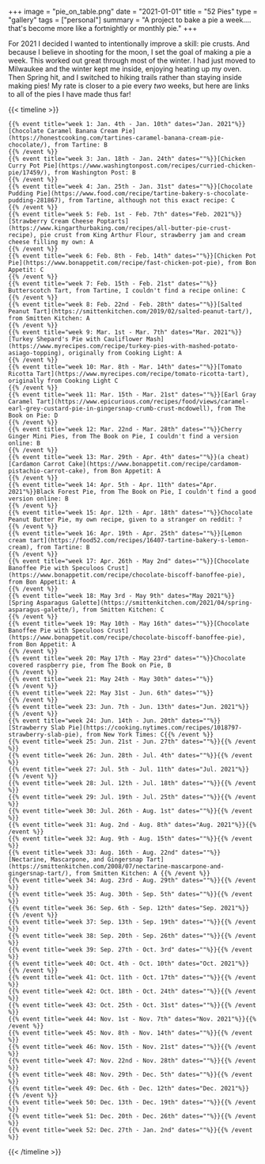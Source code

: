 +++
image = "pie_on_table.png"
date = "2021-01-01"
title = "52 Pies"
type = "gallery"
tags = ["personal"]
summary = "A project to bake a pie a week.... that's become more like a fortnightly or monthly pie."
+++

For 2021 I decided I wanted to intentionally improve a skill: pie crusts. And because I believe in shooting for the moon, I set the goal of making a pie a week. This worked out great through most of the winter. I had just moved to Milwaukee and the winter kept me inside, enjoying heating up my oven. Then Spring hit, and I switched to hiking trails rather than staying inside making pies! My rate is closer to a pie every _two_ weeks, but here are links to all of the pies I have made thus far!  

{{< timeline >}}

    {{% event title="week 1: Jan. 4th - Jan. 10th" dates="Jan. 2021"%}}[Chocolate Caramel Banana Cream Pie](https://honestcooking.com/tartines-caramel-banana-cream-pie-chocolate/), from Tartine: B
    {{% /event %}}
    {{% event title="week 3: Jan. 18th - Jan. 24th" dates=""%}}[Chicken Curry Pot Pie](https://www.washingtonpost.com/recipes/curried-chicken-pie/17459/), from Washington Post: B
    {{% /event %}}
    {{% event title="week 4: Jan. 25th - Jan. 31st" dates=""%}}[Chocolate Pudding Pie](https://www.food.com/recipe/tartine-bakery-s-chocolate-pudding-281867), from Tartine, although not this exact recipe: C
    {{% /event %}}
    {{% event title="week 5: Feb. 1st - Feb. 7th" dates="Feb. 2021"%}}[Strawberry Cream Cheese Poptarts](https://www.kingarthurbaking.com/recipes/all-butter-pie-crust-recipe), pie crust from King Arthur Flour, strawberry jam and cream cheese filling my own: A
    {{% /event %}}
    {{% event title="week 6: Feb. 8th - Feb. 14th" dates=""%}}[Chicken Pot Pie](https://www.bonappetit.com/recipe/fast-chicken-pot-pie), from Bon Appetit: C
    {{% /event %}}
    {{% event title="week 7: Feb. 15th - Feb. 21st" dates=""%}} Butterscotch Tart, from Tartine, I couldn't find a recipe online: C
    {{% /event %}}
    {{% event title="week 8: Feb. 22nd - Feb. 28th" dates=""%}}[Salted Peanut Tart](https://smittenkitchen.com/2019/02/salted-peanut-tart/), from Smitten Kitchen: A
    {{% /event %}}
    {{% event title="week 9: Mar. 1st - Mar. 7th" dates="Mar. 2021"%}}[Turkey Shepard's Pie with Cauliflower Mash](https://www.myrecipes.com/recipe/turkey-pies-with-mashed-potato-asiago-topping), originally from Cooking Light: A
    {{% /event %}}
    {{% event title="week 10: Mar. 8th - Mar. 14th" dates=""%}}[Tomato Ricotta Tart](https://www.myrecipes.com/recipe/tomato-ricotta-tart), originally from Cooking Light C
    {{% /event %}}
    {{% event title="week 11: Mar. 15th - Mar. 21st" dates=""%}}[Earl Gray Caramel Tart](https://www.epicurious.com/recipes/food/views/caramel-earl-grey-custard-pie-in-gingersnap-crumb-crust-mcdowell), from The Book on Pie: D
    {{% /event %}}
    {{% event title="week 12: Mar. 22nd - Mar. 28th" dates=""%}}Cherry Ginger Mini Pies, from The Book on Pie, I couldn't find a version online: B
    {{% /event %}}
    {{% event title="week 13: Mar. 29th - Apr. 4th" dates=""%}}(a cheat) [Cardamon Carrot Cake](https://www.bonappetit.com/recipe/cardamom-pistachio-carrot-cake), from Bon Appetit: A
    {{% /event %}}
    {{% event title="week 14: Apr. 5th - Apr. 11th" dates="Apr. 2021"%}}Black Forest Pie, from The Book on Pie, I couldn't find a good version online: B
    {{% /event %}}
    {{% event title="week 15: Apr. 12th - Apr. 18th" dates=""%}}Chocolate Peanut Butter Pie, my own recipe, given to a stranger on reddit: ?
    {{% /event %}}
    {{% event title="week 16: Apr. 19th - Apr. 25th" dates=""%}}[Lemon cream tart](https://food52.com/recipes/16407-tartine-bakery-s-lemon-cream), from Tartine: B
    {{% /event %}}
    {{% event title="week 17: Apr. 26th - May 2nd" dates=""%}}[Chocolate Banoffee Pie with Speculoos Crust](https://www.bonappetit.com/recipe/chocolate-biscoff-banoffee-pie), from Bon Appetit: A
    {{% /event %}}
    {{% event title="week 18: May 3rd - May 9th" dates="May 2021"%}}[Spring Asparagus Galette](https://smittenkitchen.com/2021/04/spring-asparagus-galette/), from Smitten Kitchen: C
    {{% /event %}}
    {{% event title="week 19: May 10th - May 16th" dates=""%}}[Chocolate Banoffee Pie with Speculoos Crust](https://www.bonappetit.com/recipe/chocolate-biscoff-banoffee-pie), from Bon Appetit: A
    {{% /event %}}
    {{% event title="week 20: May 17th - May 23rd" dates=""%}}Chocolate covered raspberry pie, from The Book on Pie, B
    {{% /event %}}
    {{% event title="week 21: May 24th - May 30th" dates=""%}}
    {{% /event %}}
    {{% event title="week 22: May 31st - Jun. 6th" dates=""%}}
    {{% /event %}}
    {{% event title="week 23: Jun. 7th - Jun. 13th" dates="Jun. 2021"%}}{{% /event %}}
    {{% event title="week 24: Jun. 14th - Jun. 20th" dates=""%}}[Strawberry Slab Pie](https://cooking.nytimes.com/recipes/1018797-strawberry-slab-pie), from New York Times: C{{% /event %}}
    {{% event title="week 25: Jun. 21st - Jun. 27th" dates=""%}}{{% /event %}}
    {{% event title="week 26: Jun. 28th - Jul. 4th" dates=""%}}{{% /event %}}
    {{% event title="week 27: Jul. 5th - Jul. 11th" dates="Jul. 2021"%}}{{% /event %}}
    {{% event title="week 28: Jul. 12th - Jul. 18th" dates=""%}}{{% /event %}}
    {{% event title="week 29: Jul. 19th - Jul. 25th" dates=""%}}{{% /event %}}
    {{% event title="week 30: Jul. 26th - Aug. 1st" dates=""%}}{{% /event %}}
    {{% event title="week 31: Aug. 2nd - Aug. 8th" dates="Aug. 2021"%}}{{% /event %}}
    {{% event title="week 32: Aug. 9th - Aug. 15th" dates=""%}}{{% /event %}}
    {{% event title="week 33: Aug. 16th - Aug. 22nd" dates=""%}} [Nectarine, Mascarpone, and Gingersnap Tart](https://smittenkitchen.com/2008/07/nectarine-mascarpone-and-gingersnap-tart/), from Smitten Kitchen: A {{% /event %}}
    {{% event title="week 34: Aug. 23rd - Aug. 29th" dates=""%}}{{% /event %}}
    {{% event title="week 35: Aug. 30th - Sep. 5th" dates=""%}}{{% /event %}}
    {{% event title="week 36: Sep. 6th - Sep. 12th" dates="Sep. 2021"%}}{{% /event %}}
    {{% event title="week 37: Sep. 13th - Sep. 19th" dates=""%}}{{% /event %}}
    {{% event title="week 38: Sep. 20th - Sep. 26th" dates=""%}}{{% /event %}}
    {{% event title="week 39: Sep. 27th - Oct. 3rd" dates=""%}}{{% /event %}}
    {{% event title="week 40: Oct. 4th - Oct. 10th" dates="Oct. 2021"%}}{{% /event %}}
    {{% event title="week 41: Oct. 11th - Oct. 17th" dates=""%}}{{% /event %}}
    {{% event title="week 42: Oct. 18th - Oct. 24th" dates=""%}}{{% /event %}}
    {{% event title="week 43: Oct. 25th - Oct. 31st" dates=""%}}{{% /event %}}
    {{% event title="week 44: Nov. 1st - Nov. 7th" dates="Nov. 2021"%}}{{% /event %}}
    {{% event title="week 45: Nov. 8th - Nov. 14th" dates=""%}}{{% /event %}}
    {{% event title="week 46: Nov. 15th - Nov. 21st" dates=""%}}{{% /event %}}
    {{% event title="week 47: Nov. 22nd - Nov. 28th" dates=""%}}{{% /event %}}
    {{% event title="week 48: Nov. 29th - Dec. 5th" dates=""%}}{{% /event %}}
    {{% event title="week 49: Dec. 6th - Dec. 12th" dates="Dec. 2021"%}}{{% /event %}}
    {{% event title="week 50: Dec. 13th - Dec. 19th" dates=""%}}{{% /event %}}
    {{% event title="week 51: Dec. 20th - Dec. 26th" dates=""%}}{{% /event %}}
    {{% event title="week 52: Dec. 27th - Jan. 2nd" dates=""%}}{{% /event %}}
    
{{< /timeline >}} 
